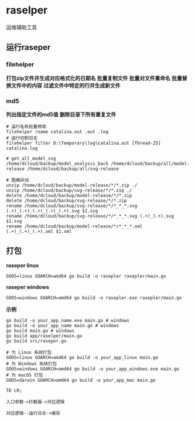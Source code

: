 # raselper
 运维辅助工具

## 运行raseper

### filehelper

**打包zip文件并生成对应格式化的日期名**
**批量复制文件**
**批量对文件重命名**
**批量替换文件中的内容**
**过滤文件中特定的行并生成新文件**

### md5

**列出指定文件的md5值**
**删除目录下所有重复文件**

```shell
# 运行名称批量修改
filehelper rname catalina.out .out .log
# 运行切割日志
filehelper filter D:\Temporary\log\catalina.out [Thread-25] catalina.log

# get_all_model_svg
/home/dcloud/backup/model_analysis_back /home/dcloud/backup/all/model-release /home/dcloud/backup/all/svg-release

# 图模异动
unzip /home/dcloud/backup/model-release/*/*.zip ./
unzip /home/dcloud/backup/svg-release/*/*.zip ./
delete /home/dcloud/backup/model-release/*/*.zip
delete /home/dcloud/backup/svg-release/*/*.zip
rename /home/dcloud/backup/svg-release/*/*_*_*.svg (.+)_(.+)_(.+)_(.+)_(.+).svg $1.svg
rename /home/dcloud/backup/svg-release/*/*_*_*.svg (.+)_(.+).svg $1.svg
rename /home/dcloud/backup/model-release/*/*_*_*.xml (.+)_(.+)_(.+).xml $1.xml
```

## 打包
**raseper linux**
```shell
GOOS=linux GOARCH=amd64 go build -o rasepler rasepler/main.go
```
**raseper windows**
```shell
GOOS=windows GOARCH=amd64 go build -o rasepler.exe rasepler/main.go
```

**示例**
```shell
go build -o your_app_name.exe main.go # windows
go build -o your_app_name main.go # windows
go build main.go # windows
go build app/raselper/main.go
go build src/raseper.go

# 为 Linux 系统打包
GOOS=linux GOARCH=amd64 go build -o your_app_linux main.go
# 为 Windows 系统打包
GOOS=windows GOARCH=amd64 go build -o your_app_windows.exe main.go
# 为 macOS 打包
GOOS=darwin GOARCH=amd64 go build -o your_app_mac main.go
```

```mermaid
TD LR;

入口参数->拦截器->对应逻辑

对应逻辑--运行日志->缓存
```
